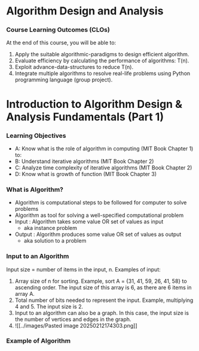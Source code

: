 # Algorithm Design and Analysis

### Course Learning Outcomes (CLOs)
At the end of this course, you will be able to:
1. Apply the suitable algorithmic-paradigms to design efficient algorithm. 
2. Evaluate efficiency by calculating the performance of algorithms: T(n).
3. Exploit advance-data-structures to reduce T(n).
4. Integrate multiple algorithms to resolve real-life problems using Python programming language (group project).

# Introduction to Algorithm Design & Analysis Fundamentals (Part 1)

### Learning Objectives
- A: Know what is the role of algorithm in computing (MIT Book Chapter 1) to:
- B: Understand iterative algorithms (MIT Book Chapter 2)
- C: Analyze time complexity of iterative algorithms (MIT Book Chapter 2)
- D: Know what is growth of function (MIT Book Chapter 3)

### What is Algorithm?
- Algorithm is computational steps to be followed for computer to solve problems
- Algorithm as tool for solving a well-specified computational problem
- Input : Algorithm takes some value OR set of values as input 
	- aka instance problem 
- Output : Algorithm produces some value OR set of values as output
	- aka solution to a problem

### Input to an Algorithm
Input size = number of items in the input, n.
Examples of input:
1. Array size of n for sorting. Example, sort A = {31, 41, 59, 26, 41, 58} to ascending order. The input size of this array is 6, as there are 6 items in array A.
2. Total number of bits needed to represent the input. Example, multiplying 4 and 5. The input size is 2.
3. Input to an algorithm can also be a graph. In this case, the input size is the number of vertices and edges in the graph.
4. ![[../images/Pasted image 20250212174303.png]]

### Example of Algorithm
